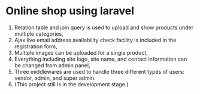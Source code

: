 # Online shop using laravel

1.	Relation table and join query is used to upload and show products under multiple categories,
2.	Ajax live email address availability check facility is included in the registration form,
3.	Multiple images can be uploaded for a single product,
4.	Everything including site logo, site name, and contact information can be changed from admin panel,
5.	Three middlewares are used to handle three different types of users: vendor, admin, and super admin.
6.	(This project still is in the development stage.)
